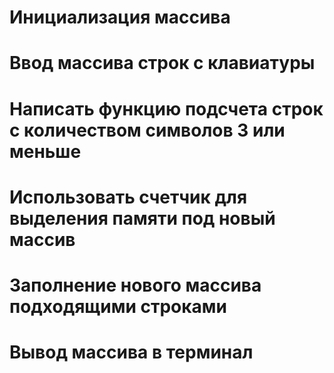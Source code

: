 # Инициализация массива


# Ввод массива строк с клавиатуры


# Написать функцию подсчета строк с количеством символов 3 или меньше


# Использовать счетчик для выделения памяти под новый массив


# Заполнение нового массива подходящими строками


# Вывод массива в терминал
